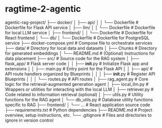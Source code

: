 # ragtime-2-agentic

agentic-rag-project/
├── docker/
│   ├── api/
│   │   └── Dockerfile        # Dockerfile for Flask API service
│   ├── llm/
│   │   └── Dockerfile        # Dockerfile for local LLM service
│   ├── frontend/
│   │   └── Dockerfile        # Dockerfile for React frontend
│   └── db/
│       └── Dockerfile        # Dockerfile for PostgreSQL service
├── docker-compose.yml        # Compose file to orchestrate services
├── data/                     # Directory for local data and datasets
│   ├── Chunks                # Directory for generated embeddings
│   └── README.md             # (Optional) Instructions for data placement
├── src/                      # Source code for the RAG system
│   ├── flask_app/            # Flask server code
│   │   ├── __init__.py       # Initialize Flask app and extensions
│   │   ├── main.py           # Entry point for the Flask API
│   │   ├── api/              # API route handlers organized by Blueprints
│   │   │   ├── __init__.py   # Register API Blueprints
│   │   │   └── routes.py     # API routes
│   ├── rag_agent.py          # Core logic for the retrieval-augmented generation agent
│   ├── local_llm.py          # Wrappers or utilities for interacting with the local LLM
│   ├── retriever.py          # Code related to information retrieval (optional)
│   ├── utils.py              # Utility functions for the RAG agent
│   └── db_utils.py           # Database utility functions specific to RAG
├── frontend/
│   └── ...                   # React application source code
├── requirements.txt          # Python dependencies
├── README.md                 # Project overview, setup instructions, etc.
└── .gitignore                # Files and directories to ignore in version control
